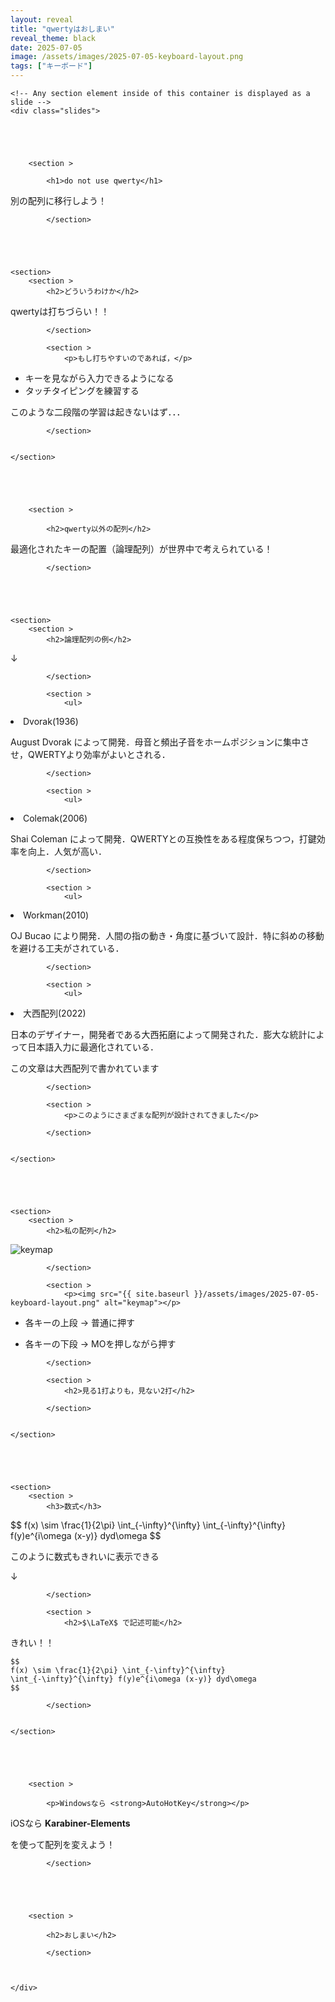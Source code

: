 ```yaml
---
layout: reveal
title: "qwertyはおしまい"
reveal_theme: black
date: 2025-07-05
image: /assets/images/2025-07-05-keyboard-layout.png
tags: ["キーボード"]
---
```




<body>

   

  <div class="reveal">

    <!-- Any section element inside of this container is displayed as a slide -->
    <div class="slides">

      


    
        <section >
            
            <h1>do not use qwerty</h1>
<p class="fragment fade">別の配列に移行しよう！</p>

            </section>
    



    
    <section>
        <section >
            <h2>どういうわけか</h2>
<p>qwertyは打ちづらい！！</p>

            </section>
        
            <section >
                <p>もし打ちやすいのであれば，</p>
<ul>
<li class="fragment fade">キーを見ながら入力できるようになる</li>
<li class="fragment fade">タッチタイピングを練習する</li>
</ul>
<p class="fragment fade">このような二段階の学習は起きないはず．．．</p>

            </section>
        

    </section>
    



    
        <section >
            
            <h2>qwerty以外の配列</h2>
<p>最適化されたキーの配置（論理配列）が世界中で考えられている！</p>

            </section>
    



    
    <section>
        <section >
            <h2>論理配列の例</h2>
<p>↓</p>

            </section>
        
            <section >
                <ul>
<li>Dvorak(1936)</li>
</ul>
<p>August Dvorak によって開発．母音と頻出子音をホームポジションに集中させ，QWERTYより効率がよいとされる．</p>

            </section>
        
            <section >
                <ul>
<li>Colemak(2006)</li>
</ul>
<p>Shai Coleman によって開発．QWERTYとの互換性をある程度保ちつつ，打鍵効率を向上．人気が高い．</p>

            </section>
        
            <section >
                <ul>
<li>Workman(2010)</li>
</ul>
<p>OJ Bucao により開発．人間の指の動き・角度に基づいて設計．特に斜めの移動を避ける工夫がされている．</p>

            </section>
        
            <section >
                <ul>
<li>大西配列(2022)</li>
</ul>
<p>日本のデザイナー，開発者である大西拓磨によって開発された．膨大な統計によって日本語入力に最適化されている．</p>
<p class="fragment fade-up">この文章は大西配列で書かれています</p>

            </section>
        
            <section >
                <p>このようにさまざまな配列が設計されてきました</p>

            </section>
        

    </section>
    



    
    <section>
        <section >
            <h2>私の配列</h2>
<p><img src="{{ site.baseurl }}/assets/images/2025-07-05-keyboard-layout.png" alt="keymap"></p>

            </section>
        
            <section >
                <p><img src="{{ site.baseurl }}/assets/images/2025-07-05-keyboard-layout.png" alt="keymap"></p>
<ul>
<li>
<p>各キーの上段 → 普通に押す</p>
</li>
<li>
<p>各キーの下段 → MOを押しながら押す</p>
</li>
</ul>

            </section>
        
            <section >
                <h2>見る1打よりも，見ない2打</h2>

            </section>
        

    </section>
    



    
    <section>
        <section >
            <h3>数式</h3>
<p>$$ f(x) \sim \frac{1}{2\pi} \int_{-\infty}^{\infty} \int_{-\infty}^{\infty} f(y)e^{i\omega (x-y)} dyd\omega $$</p>
<p class="fragment fade">このように数式もきれいに表示できる</p>
<p class="fragment fade">↓</p>

            </section>
        
            <section >
                <h2>$\LaTeX$ で記述可能</h2>
<p>きれい！！</p>
<pre><code class="language-latex">$$
f(x) \sim \frac{1}{2\pi} \int_{-\infty}^{\infty} 
\int_{-\infty}^{\infty} f(y)e^{i\omega (x-y)} dyd\omega
$$
</code></pre>

            </section>
        

    </section>
    



    
        <section >
            
            <p>Windowsなら <strong>AutoHotKey</strong></p>
<p>iOSなら <strong>Karabiner-Elements</strong></p>
<p>を使って配列を変えよう！</p>

            </section>
    



    
        <section >
            
            <h2>おしまい</h2>

            </section>
    


    </div>


  </div>



<!--	<script src="libs/reveal.js/4.3.1/plugin/audio-slideshow/plugin.js"></script>  -->
<!--	<script src="libs/reveal.js/4.3.1/plugin/audio-slideshow/recorder.js"></script>-->
<!--	<script src="libs/reveal.js/4.3.1/plugin/audio-slideshow/RecordRTC.js"></script>-->

  

<script>
  const printPlugins = [
      RevealNotes,
      RevealHighlight,
      RevealMath.MathJax3,
      RevealAnimate,
      RevealChalkboard, 
			RevealEmbedTweet,
			RevealChart,
		];

		const plugins =  [...printPlugins,
		RevealZoom, 
		RevealSearch, 
				RevealMarkdown, 
				RevealMenu, 
				RevealFullscreen,
				RevealAnything,
				//RevealAudioSlideshow,
				//RevealAudioRecorder,
				RevealCustomControls, 
				// poll
				// question
				// seminar
				Verticator 
				 ]


		// Also available as an ES module, see:
		// https://revealjs.com/initialization/
		Reveal.initialize({
			controls: true,
      controlsTutorial: true,
      controlsLayout: 'bottom-right',
      controlsBackArrows: 'faded',
      progress: true,
      slideNumber: false,
      //#showSlideNumber "all" "print" "speaker"
      hash: true, //# hash: false,
      //# respondToHashChanges: true,
      //# history: false,
      keyboard: true,
      //#keyboardCondition: null,
      overview: true,
      center: true,
      touch: true,
      loop: false,
      rtl: false,
      //#navigationMode: 'default', linear grid
      shuffle: false,
      fragments: true,
      fragmentInURL: false,
      embedded: false,
      help: true,
      //#pause: true
      showNotes: false,
      autoPlayMedia: false, // TODO fix this to a nullable value
      //#preloadIframes: null. true false
      //#autoAnimate: true
      //#autoAnimateMatcher: null,
      //#autoAnimateEasing: 'ease',
      //autoAnimateDuration: 1.0,
      //#autoAnimateUnmatched: true
      //#autoAnimateStyles: []
      autoSlide: 0, // TODO fix this to a falseable value
      autoSlideStoppable: true,
      autoSlideMethod: '0',
      defaultTiming: 120,
      mouseWheel: false,
      //#previewLinks: false
      //#postMessage: true, // TODO : this can cause issues with the vscode api ???
      //#postMessageEvents: false,
      //#focusBodyOnPageVisibilityChange: true,
      transition: 'slide',
      transitionSpeed: 'default',
      backgroundTransition: 'fade',
      //#pdfMaxPagesPerSlide: Number.POSITIVE_INFINITY,
      //#pdfSeparateFragments: true,
      //#pdfPageHeightOffset: -1,
      viewDistance: 3,
      //#mobileViewDistance: 2,
      display: 'block',
      //#hideInactiveCursor: true,
      //#hideCursorTime: 5000

      // Parallax Background
      parallaxBackgroundImage: '',
      parallaxBackgroundSize: '',
      parallaxBackgroundHorizontal: 0,
      parallaxBackgroundVertical: 0,

      //Presentation Size
      width: 960,
			height: 700,
			margin: 0.04,
      minScale: 0.2,
      maxScale: 2,
      disableLayout: false,

      audio: {
        prefix: 'audio/', // audio files are stored in the "audio" folder
        suffix: '.ogg', // audio files have the ".ogg" ending
        textToSpeechURL: null, // the URL to the text to speech converter
        defaultNotes: false, // use slide notes as default for the text to speech converter
        defaultText: false, // use slide text as default for the text to speech converter
        advance: 0, // advance to next slide after given time in milliseconds after audio has played, use negative value to not advance
        autoplay: false, // automatically start slideshow
        defaultDuration: 5, // default duration in seconds if no audio is available
        defaultAudios: true, // try to play audios with names such as audio/1.2.ogg
        playerOpacity: 0.05, // opacity value of audio player if unfocused
        playerStyle: 'position: fixed; bottom: 4px; left: 25%; width: 50%; height:75px; z-index: 33;', // style used for container of audio controls
        startAtFragment: false, // when moving to a slide, start at the current fragment or at the start of the slide
      },
      
      chalkboard: { // font-awesome.min.css must be available
        //src: "chalkboard/chalkboard.json",
        storage: "chalkboard-demo",
      },
      
			customcontrols: {
					controls: [
      						{
						  id: 'toggle-overview',
						  title: 'Toggle overview (O)',
						  icon: '<i class="fa fa-th"></i>',
						  action: 'Reveal.toggleOverview();'
						}
						,
      {
        icon: '<i class="fa fa-pen-square"></i>',
        title: 'Toggle chalkboard (B)',
        action: 'RevealChalkboard.toggleChalkboard();'
      },
      {
        icon: '<i class="fa fa-pen"></i>',
        title: 'Toggle notes canvas (C)',
        action: 'RevealChalkboard.toggleNotesCanvas();'
      }
      
				]
			},
			chart: {
					defaults: { 
						color: 'lightgray', // color of labels
						scale: { 
							beginAtZero: true, 
							ticks: { stepSize: 1 },
							grid: { color: "lightgray" } , // color of grid lines
						},
					},
					line: { borderColor: [ "rgba(20,220,220,.8)" , "rgba(220,120,120,.8)", "rgba(20,120,220,.8)" ], "borderDash": [ [5,10], [0,0] ] }, 
					bar: { backgroundColor: [ "rgba(20,220,220,.8)" , "rgba(220,120,120,.8)", "rgba(20,120,220,.8)" ]}, 
					pie: { backgroundColor: [ ["rgba(0,0,0,.8)" , "rgba(220,20,20,.8)", "rgba(20,220,20,.8)", "rgba(220,220,20,.8)", "rgba(20,20,220,.8)"] ]},
					radar: { borderColor: [ "rgba(20,220,220,.8)" , "rgba(220,120,120,.8)", "rgba(20,120,220,.8)" ]}, 
			},
			math: {
				mathjax: 'https://cdn.jsdelivr.net/gh/mathjax/mathjax@2.7.8/MathJax.js',
				config: 'TeX-AMS_HTML-full',
				// pass other options into `MathJax.Hub.Config()`
				TeX: { Macros: { RR: "{\\bf R}" } }
				},
				anything: [ 
				{
		className: "plot",
		defaults: {width:500, height: 500, grid:true},
		initialize: (function(container, options){ options.target = "#"+container.id; functionPlot(options) })
	 },
	 {
		className: "chart",  
		initialize: (function(container, options){ container.chart = new Chart(container.getContext("2d"), options);  })
	 },
	 {
		className: "anything",
		initialize: (function(container, options){ if (options && options.initialize) { options.initialize(container)} })
	 },
					],
			// Learn about plugins: https://revealjs.com/plugins/
			plugins: (window.location.search.match(/print-pdf/gi) ? printPlugins : plugins ) 
		});
			


	    // Change chalkboard theme : 
		function changeTheme(input) {
			var config = {};
			config.theme = input.value;
			Reveal.getPlugin("RevealChalkboard").configure(config);
			input.blur();
		}

		// // Handle the message inside the webview
        // window.addEventListener('message', event => {

        //     const message = event.data; // The JSON data our extension sent

        //     switch (message.command) {
        //         case 'refactor':
        //             Reveal.toggleHelp();
        //     }
        // });

		if (window.location.search.match(/print-pdf-now/gi)) {
      		setTimeout(() => {
				window.print();
			  }, 2500);
			
    }
</script>

</body>

